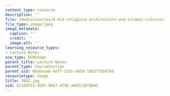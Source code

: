 ```yaml
---
content_type: resource
description: ''
file: /media/courses/4-614-religious-architecture-and-islamic-cultures-fall-2002/811d9f533b9f96b7d795ab92c58f8945_5032.jpg
file_type: image/jpeg
image_metadata:
  caption: ''
  credit: ''
  image-alt: ''
learning_resource_types:
- Lecture Notes
ocw_type: OCWImage
parent_title: Lecture Notes
parent_type: CourseSection
parent_uid: 68abeaab-4eff-532c-e858-18d3ffb567bd
resourcetype: Image
title: 5032.jpg
uid: 811d9f53-3b9f-96b7-d795-ab92c58f8945
---
```

